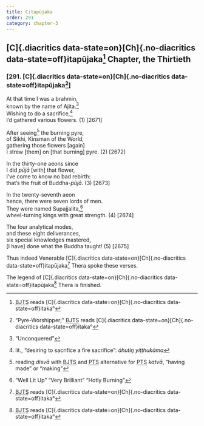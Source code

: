 ```yaml
---
title: Citapūjaka
order: 291
category: chapter-3
---
```


## [C]{.diacritics data-state=on}[Ch]{.no-diacritics data-state=off}itapūjaka[^1] Chapter, the Thirtieth

### \[291. [C]{.diacritics data-state=on}[Ch]{.no-diacritics data-state=off}itapūjaka[^2]\]

At that time I was a brahmin,  
known by the name of Ajita.[^3]  
Wishing to do a sacrifice,[^4]  
I’d gathered various flowers. (1) \[2671\]

After seeing[^5] the burning pyre,  
of Sikhi, Kinsman of the World,  
gathering those flowers \[again\]  
I strew \[them\] on \[that burning\] pyre. (2) \[2672\]

In the thirty-one aeons since  
I did *pūjā* \[with\] that flower,  
I’ve come to know no bad rebirth:  
that’s the fruit of Buddha-*pūjā*. (3) \[2673\]

In the twenty-seventh aeon  
hence, there were seven lords of men.  
They were named Supajjalita,[^6]  
wheel-turning kings with great strength. (4) \[2674\]

The four analytical modes,  
and these eight deliverances,  
six special knowledges mastered,  
\[I have\] done what the Buddha taught! (5) \[2675\]

Thus indeed Venerable [C]{.diacritics data-state=on}[Ch]{.no-diacritics data-state=off}itapūjaka[^7] Thera spoke these verses.

The legend of [C]{.diacritics data-state=on}[Ch]{.no-diacritics data-state=off}itapūjaka[^8] Thera is finished.

[^1]: <abbr title="Buddha Jayanthi Tripitaka Series">BJTS</abbr> reads [C]{.diacritics data-state=on}[Ch]{.no-diacritics data-state=off}itaka°

[^2]: “Pyre-Worshipper;” <abbr title="Buddha Jayanthi Tripitaka Series">BJTS</abbr> reads [C]{.diacritics data-state=on}[Ch]{.no-diacritics data-state=off}itaka°

[^3]: “Unconquered”

[^4]: lit., “desiring to sacrifice a fire sacrifice”: *āhutiŋ yiṭṭhukāma*

[^5]: reading *disvā* with <abbr title="Buddha Jayanthi Tripitaka Series">BJTS</abbr> and <abbr title="Pali Text Society">PTS</abbr> alternative for <abbr title="Pali Text Society">PTS</abbr> *katvā*, “having made” or “making”

[^6]: “Well Lit Up” “Very Brilliant” “Hotly Burning”

[^7]: <abbr title="Buddha Jayanthi Tripitaka Series">BJTS</abbr> reads [C]{.diacritics data-state=on}[Ch]{.no-diacritics data-state=off}itaka°

[^8]: <abbr title="Buddha Jayanthi Tripitaka Series">BJTS</abbr> reads [C]{.diacritics data-state=on}[Ch]{.no-diacritics data-state=off}itaka°
